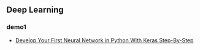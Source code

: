 ## Deep Learning

### demo1

- [Develop Your First Neural Network in Python With Keras Step-By-Step](https://machinelearningmastery.com/tutorial-first-neural-network-python-keras/)